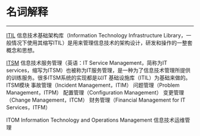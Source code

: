 # 名词解释
---

[ITIL](https://zh.wikipedia.org/wiki/%E4%BF%A1%E6%81%AF%E6%8A%80%E6%9C%AF%E5%9F%BA%E7%A1%80%E6%9E%B6%E6%9E%84%E5%BA%93)
信息技术基础架构库（Information Technology Infrastructure Library，一般情况下使用其缩写ITIL）是用来管理信息技术的架构设计，研发和操作的一整套概念和思想。

[ITSM](https://zh.wikipedia.org/wiki/%E8%B3%87%E8%A8%8A%E7%A7%91%E6%8A%80%E6%9C%8D%E5%8B%99%E7%AE%A1%E7%90%86)
信息技术服务管理（英语：IT Service Management，简称为IT services，缩写为ITSM）也被称为IT服务管理，是一种为了信息技术管理所提供的训练服务。很多ITSM系统的实现都是以IT 基础设施库（ITIL）为基础来做的。
ITSM模块
事故管理（Incident Management，ITIM）
问题管理（Problem Management，ITPM）
配置管理（Configuration Management）
变更管理（Change Management，ITCM）
财务管理（Financial Management for IT Services，ITFM）

ITOM
Information Technology and Operations Management
信息技术运维管理

